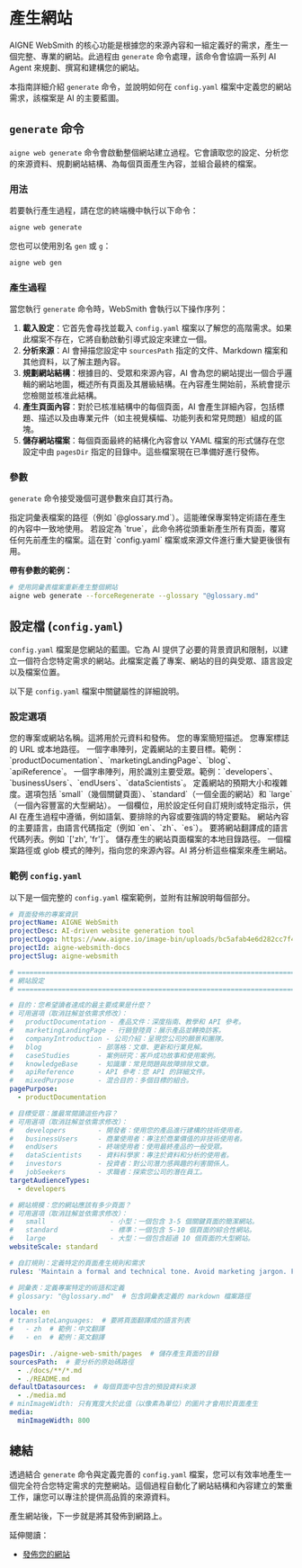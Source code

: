 # 產生網站

AIGNE WebSmith 的核心功能是根據您的來源內容和一組定義好的需求，產生一個完整、專業的網站。此過程由 `generate` 命令處理，該命令會協調一系列 AI Agent 來規劃、撰寫和建構您的網站。

本指南詳細介紹 `generate` 命令，並說明如何在 `config.yaml` 檔案中定義您的網站需求，該檔案是 AI 的主要藍圖。

## `generate` 命令

`aigne web generate` 命令會啟動整個網站建立過程。它會讀取您的設定、分析您的來源資料、規劃網站結構、為每個頁面產生內容，並組合最終的檔案。

### 用法

若要執行產生過程，請在您的終端機中執行以下命令：

```bash
aigne web generate
```

您也可以使用別名 `gen` 或 `g`：

```bash
aigne web gen
```

### 產生過程

當您執行 `generate` 命令時，WebSmith 會執行以下操作序列：

1.  **載入設定**：它首先會尋找並載入 `config.yaml` 檔案以了解您的高階需求。如果此檔案不存在，它將自動啟動引導式設定來建立一個。
2.  **分析來源**：AI 會掃描您設定中 `sourcesPath` 指定的文件、Markdown 檔案和其他資料，以了解主題內容。
3.  **規劃網站結構**：根據目的、受眾和來源內容，AI 會為您的網站提出一個合乎邏輯的網站地圖，概述所有頁面及其層級結構。在內容產生開始前，系統會提示您檢閱並核准此結構。
4.  **產生頁面內容**：對於已核准結構中的每個頁面，AI 會產生詳細內容，包括標題、描述以及由專業元件（如主視覺橫幅、功能列表和常見問題）組成的區塊。
5.  **儲存網站檔案**：每個頁面最終的結構化內容會以 YAML 檔案的形式儲存在您設定中由 `pagesDir` 指定的目錄中。這些檔案現在已準備好進行發佈。

### 參數

`generate` 命令接受幾個可選參數來自訂其行為。

<x-field-group>
  <x-field data-name="glossary" data-type="string" data-required="false">
    <x-field-desc markdown>指定詞彙表檔案的路徑（例如 `@glossary.md`）。這能確保專案特定術語在產生的內容中一致地使用。</x-field-desc>
  </x-field>
  <x-field data-name="forceRegenerate" data-type="boolean" data-required="false">
    <x-field-desc markdown>若設定為 `true`，此命令將從頭重新產生所有頁面，覆寫任何先前產生的檔案。這在對 `config.yaml` 檔案或來源文件進行重大變更後很有用。</x-field-desc>
  </x-field>
</x-field-group>

**帶有參數的範例：**

```bash
# 使用詞彙表檔案重新產生整個網站
aigne web generate --forceRegenerate --glossary "@glossary.md"
```

## 設定檔 (`config.yaml`)

`config.yaml` 檔案是您網站的藍圖。它為 AI 提供了必要的背景資訊和限制，以建立一個符合您特定需求的網站。此檔案定義了專案、網站的目的與受眾、語言設定以及檔案位置。

以下是 `config.yaml` 檔案中關鍵屬性的詳細說明。

### 設定選項

<x-field-group>
  <x-field data-name="projectName" data-type="string" data-required="true">
    <x-field-desc markdown>您的專案或網站名稱。這將用於元資料和發佈。</x-field-desc>
  </x-field>
  <x-field data-name="projectDesc" data-type="string" data-required="false">
    <x-field-desc markdown>您的專案簡短描述。</x-field-desc>
  </x-field>
  <x-field data-name="projectLogo" data-type="string" data-required="false">
    <x-field-desc markdown>您專案標誌的 URL 或本地路徑。</x-field-desc>
  </x-field>
  <x-field data-name="pagePurpose" data-type="array" data-required="true">
    <x-field-desc markdown>一個字串陣列，定義網站的主要目標。範例：`productDocumentation`、`marketingLandingPage`、`blog`、`apiReference`。</x-field-desc>
  </x-field>
  <x-field data-name="targetAudienceTypes" data-type="array" data-required="true">
    <x-field-desc markdown>一個字串陣列，用於識別主要受眾。範例：`developers`、`businessUsers`、`endUsers`、`dataScientists`。</x-field-desc>
  </x-field>
  <x-field data-name="websiteScale" data-type="string" data-required="true">
    <x-field-desc markdown>定義網站的預期大小和複雜度。選項包括 `small`（幾個關鍵頁面）、`standard`（一個全面的網站）和 `large`（一個內容豐富的大型網站）。</x-field-desc>
  </x-field>
  <x-field data-name="rules" data-type="string" data-required="false">
    <x-field-desc markdown>一個欄位，用於設定任何自訂規則或特定指示，供 AI 在產生過程中遵循，例如語氣、要排除的內容或要強調的特定要點。</x-field-desc>
  </x-field>
  <x-field data-name="locale" data-type="string" data-default="en" data-required="true">
    <x-field-desc markdown>網站內容的主要語言，由語言代碼指定（例如 `en`、`zh`、`es`）。</x-field-desc>
  </x-field>
  <x-field data-name="translateLanguages" data-type="array" data-required="false">
    <x-field-desc markdown>要將網站翻譯成的語言代碼列表。例如 `['zh', 'fr']`。</x-field-desc>
  </x-field>
  <x-field data-name="pagesDir" data-type="string" data-required="true">
    <x-field-desc markdown>儲存產生的網站頁面檔案的本地目錄路徑。</x-field-desc>
  </x-field>
  <x-field data-name="sourcesPath" data-type="array" data-required="true">
    <x-field-desc markdown>一個檔案路徑或 glob 模式的陣列，指向您的來源內容。AI 將分析這些檔案來產生網站。</x-field-desc>
  </x-field>
</x-field-group>

### 範例 `config.yaml`

以下是一個完整的 `config.yaml` 檔案範例，並附有註解說明每個部分。

```yaml config.yaml
# 頁面發佈的專案資訊
projectName: AIGNE WebSmith
projectDesc: AI-driven website generation tool
projectLogo: https://www.aigne.io/image-bin/uploads/bc5afab4e6d282cc7f4aa444e9b9f7f4.svg
projectId: aigne-websmith-docs
projectSlug: aigne-websmith

# =============================================================================
# 網站設定
# =============================================================================

# 目的：您希望讀者達成的最主要成果是什麼？
# 可用選項（取消註解並依需求修改）：
#   productDocumentation - 產品文件：深度指南、教學和 API 參考。
#   marketingLandingPage - 行銷登陸頁：展示產品並轉換訪客。
#   companyIntroduction - 公司介紹：呈現您公司的願景和團隊。
#   blog              - 部落格：文章、更新和行業見解。
#   caseStudies       - 案例研究：客戶成功故事和使用案例。
#   knowledgeBase     - 知識庫：常見問題與故障排除文章。
#   apiReference      - API 參考：您 API 的詳細文件。
#   mixedPurpose      - 混合目的：多個目標的組合。
pagePurpose:
  - productDocumentation

# 目標受眾：誰最常閱讀這些內容？
# 可用選項（取消註解並依需求修改）：
#   developers        - 開發者：使用您的產品進行建構的技術使用者。
#   businessUsers     - 商業使用者：專注於商業價值的非技術使用者。
#   endUsers          - 終端使用者：使用最終產品的一般受眾。
#   dataScientists    - 資料科學家：專注於資料和分析的使用者。
#   investors         - 投資者：對公司潛力感興趣的利害關係人。
#   jobSeekers        - 求職者：探索您公司的潛在員工。
targetAudienceTypes:
  - developers

# 網站規模：您的網站應該有多少頁面？
# 可用選項（取消註解並依需求修改）：
#   small                - 小型：一個包含 3-5 個關鍵頁面的簡潔網站。
#   standard             - 標準：一個包含 5-10 個頁面的綜合性網站。
#   large                - 大型：一個包含超過 10 個頁面的大型網站。
websiteScale: standard

# 自訂規則：定義特定的頁面產生規則和需求
rules: 'Maintain a formal and technical tone. Avoid marketing jargon. Focus on practical, step-by-step instructions.'

# 詞彙表：定義專案特定的術語和定義
# glossary: "@glossary.md"  # 包含詞彙表定義的 markdown 檔案路徑

locale: en
# translateLanguages:  # 要將頁面翻譯成的語言列表
#   - zh  # 範例：中文翻譯
#   - en  # 範例：英文翻譯

pagesDir: ./aigne-web-smith/pages  # 儲存產生頁面的目錄
sourcesPath:  # 要分析的原始碼路徑
  - ./docs/**/*.md
  - ./README.md
defaultDatasources:  # 每個頁面中包含的預設資料來源
  - ./media.md
# minImageWidth: 只有寬度大於此值（以像素為單位）的圖片才會用於頁面產生
media:
  minImageWidth: 800
```

## 總結

透過結合 `generate` 命令與定義完善的 `config.yaml` 檔案，您可以有效率地產生一個完全符合您特定需求的完整網站。這個過程自動化了網站結構和內容建立的繁重工作，讓您可以專注於提供高品質的來源資料。

產生網站後，下一步就是將其發佈到網路上。

延伸閱讀：
*   [發佈您的網站](./core-tasks-publishing-your-website.md)